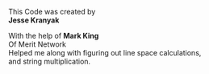 This Code was created by  
**Jesse Kranyak**  

With the help of **Mark King**  
Of Merit Network  
Helped me along with figuring out line space calculations,   
and string multiplication.   

